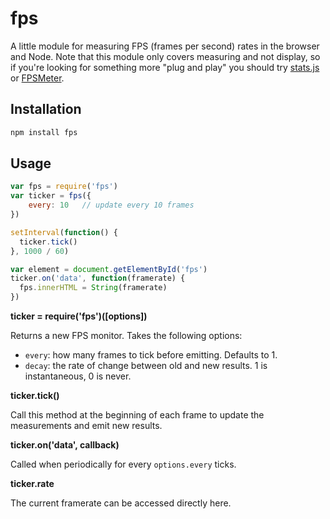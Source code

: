 # fps #

A little module for measuring FPS (frames per second) rates in the browser
and Node. Note that this module only covers measuring and not display, so
if you're looking for something more "plug and play" you should try
[stats.js](https://github.com/mrdoob/stats.js/) or
[FPSMeter](http://darsa.in/fpsmeter/).

## Installation ##

``` bash
npm install fps
```

## Usage ##

``` javascript
var fps = require('fps')
var ticker = fps({
    every: 10   // update every 10 frames
})

setInterval(function() {
  ticker.tick()
}, 1000 / 60)

var element = document.getElementById('fps')
ticker.on('data', function(framerate) {
  fps.innerHTML = String(framerate)
})
```

**ticker = require('fps')([options])**

Returns a new FPS monitor. Takes the following options:

* `every`: how many frames to tick before emitting. Defaults to 1.
* `decay`: the rate of change between old and new results. 1 is instantaneous,
  0 is never.

**ticker.tick()**

Call this method at the beginning of each frame to update the measurements and
emit new results.

**ticker.on('data', callback)**

Called when periodically for every `options.every` ticks.

**ticker.rate**

The current framerate can be accessed directly here.
